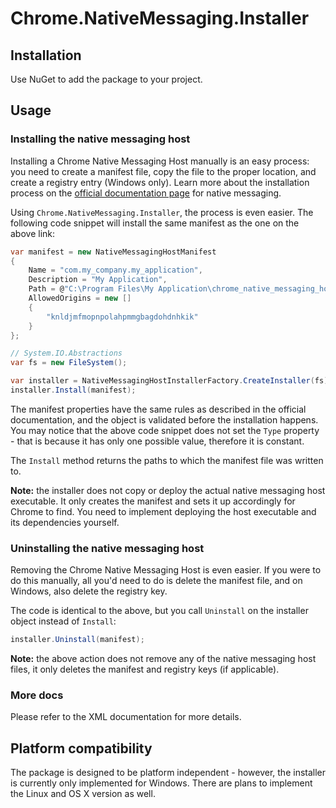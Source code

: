 # Chrome.NativeMessaging.Installer

## Installation

Use NuGet to add the package to your project.

## Usage

### Installing the native messaging host
Installing a Chrome Native Messaging Host manually is an easy process: you need to create a manifest file, copy the file to the proper location, and create a registry entry (Windows only). Learn more about the installation process on the [official documentation page](https://developer.chrome.com/apps/nativeMessaging) for native messaging.

Using `Chrome.NativeMessaging.Installer`, the process is even easier. The following code snippet will install the same manifest as the one on the above link:
```C#
var manifest = new NativeMessagingHostManifest
{
    Name = "com.my_company.my_application",
    Description = "My Application",
    Path = @"C:\Program Files\My Application\chrome_native_messaging_host.exe",
    AllowedOrigins = new []
    {
        "knldjmfmopnpolahpmmgbagdohdnhkik"
    }
};

// System.IO.Abstractions
var fs = new FileSystem();

var installer = NativeMessagingHostInstallerFactory.CreateInstaller(fs);
installer.Install(manifest);
```
The manifest properties have the same rules as described in the official documentation, and the object is validated before the installation happens. You may notice that the above code snippet does not set the `Type` property - that is because it has only one possible value, therefore it is constant.

The `Install` method returns the paths to which the manifest file was written to.

__Note:__ the installer does not copy or deploy the actual native messaging host executable. It only creates the manifest and sets it up accordingly for Chrome to find. You need to implement deploying the host executable and its dependencies yourself.

### Uninstalling the native messaging host

Removing the Chrome Native Messaging Host is even easier. If you were to do this manually, all you'd need to do is delete the manifest file, and on Windows, also delete the registry key.

The code is identical to the above, but you call `Uninstall` on the installer object instead of `Install`:
```C#
installer.Uninstall(manifest);
```
__Note:__ the above action does not remove any of the native messaging host files, it only deletes the manifest and registry keys (if applicable).

### More docs
Please refer to the XML documentation for more details.

## Platform compatibility
The package is designed to be platform independent - however, the installer is currently only implemented for Windows. There are plans to implement the Linux and OS X version as well.
